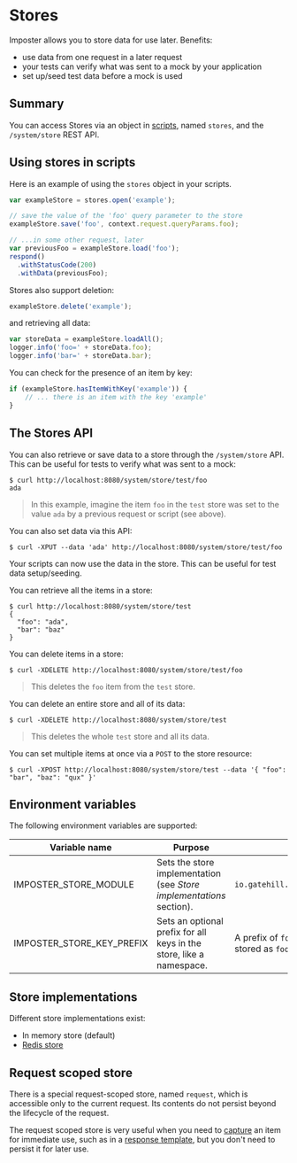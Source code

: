 # Stores

Imposter allows you to store data for use later. Benefits:

- use data from one request in a later request
- your tests can verify what was sent to a mock by your application
- set up/seed test data before a mock is used

## Summary

You can access Stores via an object in [scripts](./scripting.md), named `stores`, and the `/system/store` REST API. 

## Using stores in scripts

Here is an example of using the `stores` object in your scripts.

```js
var exampleStore = stores.open('example');

// save the value of the 'foo' query parameter to the store
exampleStore.save('foo', context.request.queryParams.foo);

// ...in some other request, later
var previousFoo = exampleStore.load('foo');
respond()
  .withStatusCode(200)
  .withData(previousFoo);
```

Stores also support deletion:

```js
exampleStore.delete('example');
```

and retrieving all data:

```js
var storeData = exampleStore.loadAll();
logger.info('foo=' + storeData.foo);
logger.info('bar=' + storeData.bar);
```

You can check for the presence of an item by key:

```js
if (exampleStore.hasItemWithKey('example')) {
    // ... there is an item with the key 'example'
}
```

## The Stores API

You can also retrieve or save data to a store through the `/system/store` API. This can be useful for tests to verify what was sent to a mock:

```shell
$ curl http://localhost:8080/system/store/test/foo
ada
```

> In this example, imagine the item `foo` in the `test` store was set to the value `ada` by a previous request or script (see above).

You can also set data via this API:

```shell
$ curl -XPUT --data 'ada' http://localhost:8080/system/store/test/foo
```

Your scripts can now use the data in the store. This can be useful for test data setup/seeding.

You can retrieve all the items in a store:

```shell
$ curl http://localhost:8080/system/store/test
{
  "foo": "ada",
  "bar": "baz"
}
```

You can delete items in a store:

```shell
$ curl -XDELETE http://localhost:8080/system/store/test/foo
```

> This deletes the `foo` item from the `test` store.

You can delete an entire store and all of its data:

```shell
$ curl -XDELETE http://localhost:8080/system/store/test
```

> This deletes the whole `test` store and all its data.

You can set multiple items at once via a `POST` to the store resource:

```shell
$ curl -XPOST http://localhost:8080/system/store/test --data '{ "foo": "bar", "baz": "qux" }'
```

## Environment variables

The following environment variables are supported:

| Variable name             | Purpose                                                              | Example(s)                                                                |
|---------------------------|----------------------------------------------------------------------|---------------------------------------------------------------------------|
| IMPOSTER_STORE_MODULE     | Sets the store implementation (see _Store implementations_ section). | `io.gatehill.imposter.store.redis.RedisStoreModule`                       |
| IMPOSTER_STORE_KEY_PREFIX | Sets an optional prefix for all keys in the store, like a namespace. | A prefix of `foo` would result in the key `bar` being stored as `foo.bar` |

## Store implementations

Different store implementations exist:

* In memory store (default)
* [Redis store](../store/redis)

## Request scoped store

There is a special request-scoped store, named `request`, which is accessible only to the current request. Its contents do not persist beyond the lifecycle of the request.

The request scoped store is very useful when you need to [capture](./data_capture.md) an item for immediate use, such as in a [response template](./templates.md), but you don't need to persist it for later use.
